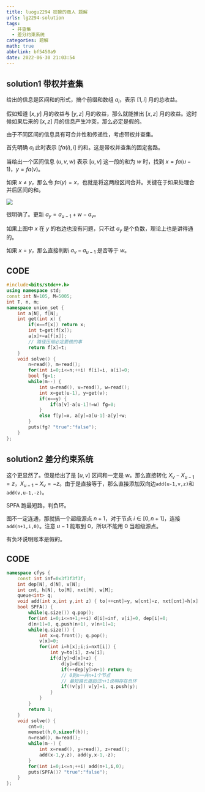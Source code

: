 ```yaml
---
title: luogu2294 狡猾的商人 题解
urls: lg2294-solution
tags:
  - 并查集
  - 差分约束系统
categories: 题解
math: true
abbrlink: bf5450a9
date: 2022-06-30 21:03:54
---
```


## solution1 带权并查集

给出的信息是区间和的形式，搞个前缀和数组 $a_i$，表示 $[1,i]$ 月的总收益。

假如知道 $[x,y]$ 月的收益与 $[y,z]$ 月的收益，那么就能推出 $[x,z]$ 月的收益。这时候如果后来的 $[x,z]$ 月的信息产生冲突，那么必定是假的。

<!--more-->

由于不同区间的信息具有可合并性和传递性，考虑带权并查集。

首先明确 $a_i$ 此时表示 $[fa(i),i]$ 的和。这是带权并查集的固定套路。

当给出一个区间信息 $(u,v,w)$ 表示 $[u,v]$ 这一段的和为 $w$ 时，找到 $x=fa(u-1)$，$y=fa(v)$。

如果 $x \neq y$，那么令 $fa(y)=x$，也就是将这两段区间合并。关键在于如果处理合并后区间的和。

![](https://s2.loli.net/2022/06/30/9EuZjHrnCLa7vR2.png)

很明确了。更新 $a_y = a_{u-1}+w-a_v$。

如果上图中 $x$ 在 $y$ 的右边也没有问题，只不过 $a_y$ 是个负数，理论上也是讲得通的。

如果 $x=y$，那么直接判断 $a_v - a_{u-1}$ 是否等于 $w$。

## CODE

```cpp
#include<bits/stdc++.h>
using namespace std;
const int N=105, M=5005;
int T, n, m;
namespace union_set {
    int a[N], f[N];
    int get(int x) {
        if(x==f[x]) return x;
        int t=get(f[x]);
        a[x]+=a[f[x]];
        // 路径压缩必定要做的事
        return f[x]=t;
    } 
    void solve() {
        n=read(), m=read();
        for(int i=0;i<=n;++i) f[i]=i, a[i]=0;
        bool fg=1;
        while(m--) {
            int u=read(), v=read(), w=read();
            int x=get(u-1), y=get(v);
            if(x==y) {
                if(a[v]-a[u-1]!=w) fg=0;
            }
            else f[y]=x, a[y]=a[u-1]-a[y]+w;
        }
        puts(fg? "true":"false");
    }
};
```

## solution2 差分约束系统

这个更显然了。但是给出了是 $[u,v]$ 区间和一定是 $w$。那么直接转化 $X_v - X_{u-1} = z$，$X_{u-1} - X_v = -z$。由于是直接等于，那么直接添加双向边`add(u-1,v,z)`和`add(v,u-1,-z)`。

SPFA 跑最短路，判负环。

图不一定连通，那就搞一个超级源点 $n+1$，对于节点 $i \in [0,n+1]$，连接`add(n+1,i,0)`。注意 $u-1$ 能取到 0，所以不能用 0 当超级源点。

有负环说明账本是假的。

## CODE

```cpp
namespace cfys {
    const int inf=0x3f3f3f3f;
    int dep[N], d[N], v[N];
    int cnt, h[N], to[M], nxt[M], w[M];
    queue<int> q;
    void add(int x,int y,int z) { to[++cnt]=y, w[cnt]=z, nxt[cnt]=h[x], h[x]=cnt; }
    bool SPFA() {
        while(q.size()) q.pop();
        for(int i=0;i<=n+1;++i) d[i]=inf, v[i]=0, dep[i]=0;
        d[n+1]=0, q.push(n+1), v[n+1]=1;
        while(q.size()) {
            int x=q.front(); q.pop();
            v[x]=0;
            for(int i=h[x];i;i=nxt[i]) {
                int y=to[i], z=w[i];
                if(d[y]>d[x]+z) {
                    d[y]=d[x]+z;
                    if(++dep[y]>n+1) return 0;
                    // 0到n一共n+1个节点
                    // 最短路长度超过n+1说明存在负环
                    if(!v[y]) v[y]=1, q.push(y);
                }
            }
        }
        return 1;
    }
    void solve() {
        cnt=0;
        memset(h,0,sizeof(h));
        n=read(), m=read();
        while(m--) {
            int x=read(), y=read(), z=read();
            add(x-1,y,z), add(y,x-1,-z);
        }
        for(int i=0;i<=n;++i) add(n+1,i,0);
        puts(SPFA()? "true":"false");
    }
};
```
